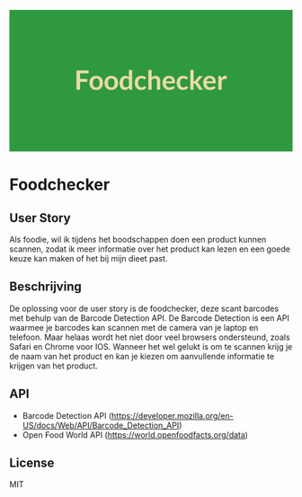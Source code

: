 ![](banner.png)
# Foodchecker

## User Story
Als foodie, wil ik tijdens het boodschappen doen een product kunnen scannen, zodat ik meer informatie over het product kan lezen en een goede keuze kan maken of het bij mijn dieet past.

## Beschrijving
De oplossing voor de user story is de foodchecker, deze scant barcodes met behulp van de Barcode Detection API. De Barcode Detection is een API waarmee je barcodes kan scannen met de camera van je laptop en telefoon. Maar helaas wordt het niet door veel browsers ondersteund, zoals Safari en Chrome voor IOS. Wanneer het wel gelukt is om te scannen krijg je de naam van het product en kan je kiezen om aanvullende informatie te krijgen van het product.

## API
* Barcode Detection API (https://developer.mozilla.org/en-US/docs/Web/API/Barcode_Detection_API)
* Open Food World API (https://world.openfoodfacts.org/data)

## License
MIT

<!-- How about a section that describes how to install this project? 🤓 -->

<!-- ...but how does one use this project? What are its features 🤔 -->

<!-- Maybe a checklist of done stuff and stuff still on your wishlist? ✅ -->

<!-- How about a license here? 📜 (or is it a licence?) 🤷 -->
